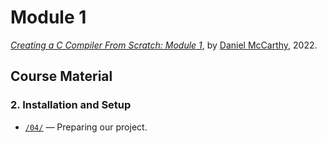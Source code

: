 # Module 1

_[Creating a C Compiler From Scratch: Module 1]_, by [Daniel McCarthy], 2022.

## Course Material

### 2. Installation and Setup

- [`/04/`][04/] — Preparing our project.


<!-----------------------------------------------------------------------------
                               REFERENCE LINKS
------------------------------------------------------------------------------>

[Creating a C Compiler From Scratch: Module 1]: https://www.udemy.com/course/creating-a-c-compiler-from-scratch-module-1/ "Module 1 course at Udemy"

[Daniel McCarthy]: https://github.com/nibblebits "View Daniel McCarthy's GitHub profile"

<!-- subfolders -->

[04/]: ./04/ "Lesson 4: Preparing our project"

<!-- EOF -->
